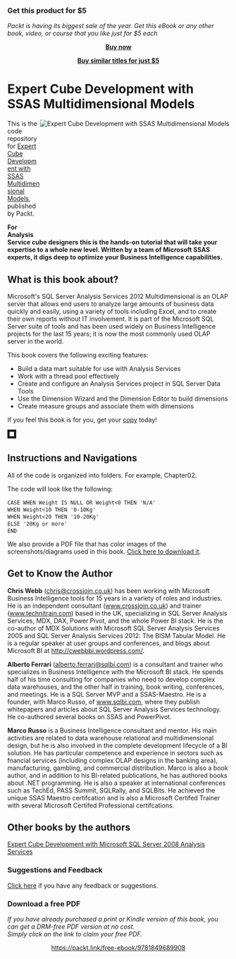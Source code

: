 
### Get this product for $5

<i>Packt is having its biggest sale of the year. Get this eBook or any other book, video, or course that you like just for $5 each</i>


<b><p align='center'>[Buy now](https://packt.link/9781849689908)</p></b>


<b><p align='center'>[Buy similar titles for just $5](https://subscription.packtpub.com/search)</p></b>


# Expert Cube Development with SSAS Multidimensional Models

<a href="https://www.packtpub.com/big-data-and-business-intelligence/expert-cube-development-ssas-multidimensional-models?utm_source=github&utm_medium=repository&utm_campaign=9781849689908"><img src="https://d1ldz4te4covpm.cloudfront.net/sites/default/files/imagecache/ppv4_main_book_cover/9908EN_Services.jpg" alt="Expert Cube Development with SSAS Multidimensional Models" height="256px" align="right"></a>

This is the code repository for [Expert Cube Development with SSAS Multidimensional Models](https://www.packtpub.com/big-data-and-business-intelligence/expert-cube-development-ssas-multidimensional-models?utm_source=github&utm_medium=repository&utm_campaign=9781849689908), published by Packt.

**For Analysis Service cube designers this is the hands-on tutorial that will take your expertise to a whole new level. Written by a team of Microsoft SSAS experts, it digs deep to optimize your Business Intelligence capabilities.**

## What is this book about?
Microsoft's SQL Server Analysis Services 2012 Multidimensional is an OLAP server that allows end users to analyze large amounts of business data quickly and easily, using a variety of tools including Excel, and to create their own reports without IT involvement. It is part of the Microsoft SQL Server suite of tools and has been used widely on Business Intelligence projects for the last 15 years; it is now the most commonly used OLAP server in the world.

This book covers the following exciting features:
* Build a data mart suitable for use with Analysis Services 
* Work with a thread pool effectively 
* Create and configure an Analysis Services project in SQL Server Data Tools 
* Use the Dimension Wizard and the Dimension Editor to build dimensions 
* Create measure groups and associate them with dimensions 

If you feel this book is for you, get your [copy](https://www.amazon.com/dp/1849689903) today!

<a href="https://www.packtpub.com/?utm_source=github&utm_medium=banner&utm_campaign=GitHubBanner"><img src="https://raw.githubusercontent.com/PacktPublishing/GitHub/master/GitHub.png" 
alt="https://www.packtpub.com/" border="5" /></a>

## Instructions and Navigations
All of the code is organized into folders. For example, Chapter02.

The code will look like the following:
```
CASE WHEN Weight IS NULL OR Weight<0 THEN 'N/A'
WHEN Weight<10 THEN '0-10Kg'
WHEN Weight<20 THEN '10-20Kg'
ELSE '20Kg or more'
END
```

We also provide a PDF file that has color images of the screenshots/diagrams used in this book. [Click here to download it](https://www.packtpub.com/sites/default/files/downloads/9908EN_ColoredImages.pdf).


## Get to Know the Author
**Chris Webb**
(chris@crossjoin.co.uk) has been working with Microsoft Business Intelligence tools for 15 years in a variety of roles and industries. He is an independent consultant (www.crossjoin.co.uk) and trainer (www.technitrain.com) based in the UK, specializing in SQL Server Analysis Services, MDX, DAX, Power Pivot, and the whole Power BI stack. He is the co-author of MDX Solutions with Microsoft SQL Server Analysis Services 2005 and SQL Server Analysis Services 2012: The BISM Tabular Model. He is a regular speaker at user groups and conferences, and blogs about Microsoft BI at http://cwebbbi.wordpress.com/.

**Alberto Ferrari**
(alberto.ferrari@sqlbi.com) is a consultant and trainer who specializes in Business Intelligence with the Microsoft BI stack. He spends half of his time consulting for companies who need to develop complex data warehouses, and the other half in training, book writing, conferences, and meetings. He is a SQL Server MVP and a SSAS-Maestro. He is a founder, with Marco Russo, of www.sqlbi.com, where they publish whitepapers and articles about SQL Server Analysis Services technology. He co-authored several books on SSAS and PowerPivot.

**Marco Russo**
is a Business Intelligence consultant and mentor. His main activities are related to data warehouse relational and multidimensional design, but he is also involved in the complete development lifecycle of a BI solution. He has particular competence and experience in sectors such as fnancial services (including complex OLAP designs in the banking area), manufacturing, gambling, and commercial
distribution. Marco is also a book author, and in addition to his BI-related publications, he has authored books about .NET programming. He is also a speaker at international conferences such as TechEd, PASS Summit, SQLRally, and SQLBits. He achieved the unique SSAS Maestro certifcation and is also a Microsoft Certifed Trainer with several Microsoft Certifed Professional certifcations.

## Other books by the authors
[Expert Cube Development with Microsoft SQL Server 2008 Analysis Services](https://www.packtpub.com/networking-and-servers/expert-cube-development-microsoft-sql-server-2008-analysis-services?utm_source=github&utm_medium=repository&utm_campaign=9781847197221 )


### Suggestions and Feedback
[Click here](https://docs.google.com/forms/d/e/1FAIpQLSdy7dATC6QmEL81FIUuymZ0Wy9vH1jHkvpY57OiMeKGqib_Ow/viewform) if you have any feedback or suggestions.


### Download a free PDF

 <i>If you have already purchased a print or Kindle version of this book, you can get a DRM-free PDF version at no cost.<br>Simply click on the link to claim your free PDF.</i>
<p align="center"> <a href="https://packt.link/free-ebook/9781849689908">https://packt.link/free-ebook/9781849689908 </a> </p>